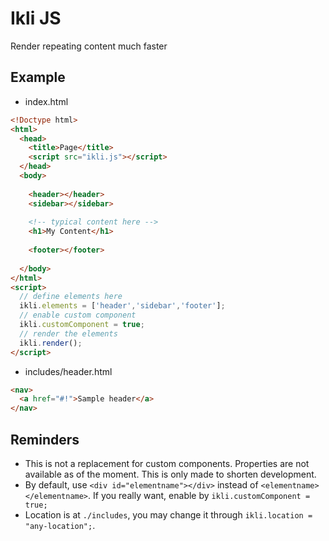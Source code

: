 # Ikli JS
Render repeating content much faster

## Example
- index.html
```html
<!Doctype html>
<html>
  <head>
    <title>Page</title>
    <script src="ikli.js"></script>
  </head>
  <body>
  
    <header></header>
    <sidebar></sidebar>
    
    <!-- typical content here -->
    <h1>My Content</h1>
    
    <footer></footer>
    
  </body>
</html>
<script>
  // define elements here
  ikli.elements = ['header','sidebar','footer'];
  // enable custom component
  ikli.customComponent = true;
  // render the elements
  ikli.render();
</script>
```

- includes/header.html
```html
<nav>
  <a href="#!">Sample header</a>
</nav>
```

## Reminders
- This is not a replacement for custom components. Properties are not available as of the moment. This is only made to shorten development.
- By default, use `<div id="elementname"></div>` instead of `<elementname></elementname>`. If you really want, enable by `ikli.customComponent = true;`
- Location is at `./includes`, you may change it through `ikli.location = "any-location";`.
